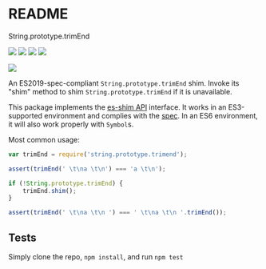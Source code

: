 # README

String.prototype.trimEnd 

[![](https://david-dm.org/es-shims/String.prototype.trimEnd.svg)](https://david-dm.org/es-shims/String.prototype.trimEnd) [![](https://david-dm.org/es-shims/String.prototype.trimEnd/dev-status.svg)](https://david-dm.org/es-shims/String.prototype.trimEnd#info=devDependencies) [![](https://img.shields.io/npm/l/string.prototype.trimend.svg)](https://github.com/giulibar/Konect/tree/36adf0373135e1ba10f3740caa61d089557aa08e/node_modules/string.prototype.trimend/LICENSE/README.md) [![](https://img.shields.io/npm/dm/string.prototype.trimend.svg)](https://npm-stat.com/charts.html?package=string.prototype.trimend)

[![](https://nodei.co/npm/string.prototype.trimend.png?downloads=true&stars=true)](https://npmjs.com/package/string.prototype.trimend)

An ES2019-spec-compliant `String.prototype.trimEnd` shim. Invoke its "shim" method to shim `String.prototype.trimEnd` if it is unavailable.

This package implements the [es-shim API](https://github.com/es-shims/api) interface. It works in an ES3-supported environment and complies with the [spec](https://www.ecma-international.org/ecma-262/6.0/#sec-object.assign). In an ES6 environment, it will also work properly with `Symbol`s.

Most common usage:

```javascript
var trimEnd = require('string.prototype.trimend');

assert(trimEnd(' \t\na \t\n') === 'a \t\n');

if (!String.prototype.trimEnd) {
    trimEnd.shim();
}

assert(trimEnd(' \t\na \t\n ') === ' \t\na \t\n '.trimEnd());
```

## Tests

Simply clone the repo, `npm install`, and run `npm test`

